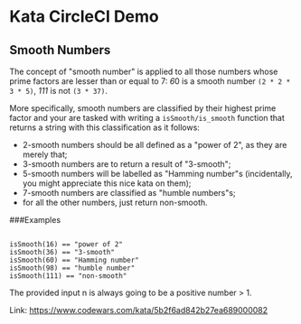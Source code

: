 # Kata CircleCI Demo

## Smooth Numbers

The concept of "smooth number" is applied to all those numbers whose prime factors are lesser than or equal to 7: *6*0 is a smooth number `(2 * 2 * 3 * 5)`, *111* is not `(3 * 37)`.

More specifically, smooth numbers are classified by their highest prime factor and your are tasked with writing a `isSmooth/is_smooth` function that returns a string with this classification as it follows:

- 2-smooth numbers should be all defined as a "power of 2", as they are merely that;
- 3-smooth numbers are to return a result of "3-smooth";
- 5-smooth numbers will be labelled as "Hamming number"s (incidentally, you might appreciate this nice kata on them);
- 7-smooth numbers are classified as "humble numbers"s;
- for all the other numbers, just return non-smooth.

###Examples
```shell script

isSmooth(16) == "power of 2"
isSmooth(36) == "3-smooth"
isSmooth(60) == "Hamming number"
isSmooth(98) == "humble number"
isSmooth(111) == "non-smooth"
```
The provided input n is always going to be a positive number > 1.


Link: https://www.codewars.com/kata/5b2f6ad842b27ea689000082